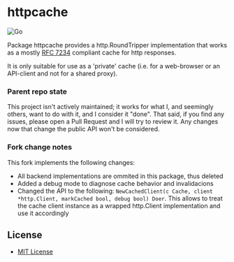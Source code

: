httpcache
=========

![Go](https://github.com/lggomez/httpcache/workflows/Go/badge.svg?branch=master)

Package httpcache provides a http.RoundTripper implementation that works as a mostly [RFC 7234](https://tools.ietf.org/html/rfc7234) compliant cache for http responses.

It is only suitable for use as a 'private' cache (i.e. for a web-browser or an API-client and not for a shared proxy).

### Parent repo state
This project isn't actively maintained; it works for what I, and seemingly others, want to do with it, and I consider it "done". That said, if you find any issues, please open a Pull Request and I will try to review it. Any changes now that change the public API won't be considered.

### Fork change notes

This fork implements the following changes:
* All backend implementations are ommited in this package, thus deleted
* Added a debug mode to diagnose cache behavior and invalidacions
* Changed the API to the following: `NewCachedClient(c Cache, client *http.Client, markCached bool, debug bool) Doer`. This allows to treat the cache client instance as a wrapped http.Client implementation and use it accordingly

License
-------

-	[MIT License](LICENSE.txt)
